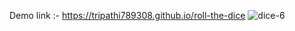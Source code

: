 Demo link :- https://tripathi789308.github.io/roll-the-dice
![dice-6](https://github.com/tripathi789308/roll-the-dice/assets/42732015/36548bdf-9a5b-4f76-9531-b62851329fc4)
